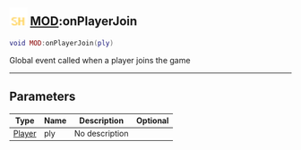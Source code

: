 ## <img src="../../.gitbook/assets/shared.png" width="32" height="32" /> [MOD](../mod/README.md):onPlayerJoin

```lua
void MOD:onPlayerJoin(ply)
```

Global event called when a player joins the game

------
## Parameters

| Type   | Name | Description | Optional |
| ------ | ---- | ----------- | -------: |
| [Player](../player/README.md) | ply | No description |  |

